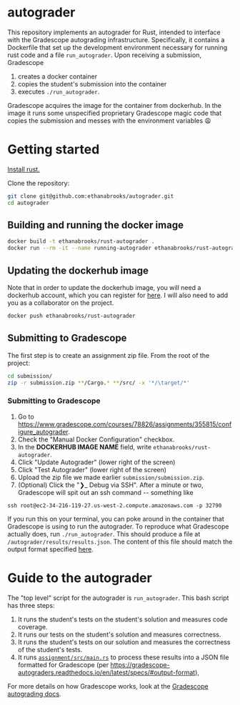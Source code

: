 # autograder

This repository implements an autograder for Rust, intended to interface with the Gradescope autograding infrastructure.
Specifically, it contains a Dockerfile that set up the development environment necessary for running rust code
and a file `run_autograder`.
Upon receiving a submission, Gradescope

1. creates a docker container
2. copies the student's submission into the container
3. executes `./run_autograder`.

Gradescope acquires the image for the container from dockerhub. In the image it
runs some unspecified proprietary Gradescope magic code that copies the
submission and messes with the environment variables 😩

# Getting started

[Install rust.](https://www.rust-lang.org/tools/install)

Clone the repository:

```bash
git clone git@github.com:ethanabrooks/autograder.git
cd autograder
```

## Building and running the docker image

```bash
docker build -t ethanabrooks/rust-autograder .
docker run --rm -it --name running-autograder ethanabrooks/rust-autograder ./run_autograder
```

## Updating the dockerhub image

Note that in order to update the dockerhub image, you will need a dockerhub
account, which you can register for [here](https://hub.docker.com/signup).
I will also need to add you as a collaborator on the project.

```bash
docker push ethanabrooks/rust-autograder
```

## Submitting to Gradescope

The first step is to create an assignment zip file.
From the root of the project:

```bash
cd submission/
zip -r submission.zip **/Cargo.* **/src/ -x '*/\target/*'
```

### Submitting to Gradescope

1. Go to https://www.gradescope.com/courses/78826/assignments/355815/configure_autograder.
2. Check the "Manual Docker Configuration" checkbox.
3. In the **DOCKERHUB IMAGE NAME** field, write `ethanabrooks/rust-autograder`.
4. Click "Update Autograder" (lower right of the screen)
5. Click "Test Autograder" (lower right of the screen)
6. Upload the zip file we made earlier `submission/submission.zip`.
7. (Optional) Click the "❯\_ Debug via SSH". After a minute or two, Gradescope will spit out an ssh command -- something like

```
ssh root@ec2-34-216-119-27.us-west-2.compute.amazonaws.com -p 32790
```

If you run this on your terminal, you can poke around in the container that Gradescope is using to run the autograder. To reproduce what Gradescope actually does, run `./run_autograder`. This should produce a file at `/autograder/results/results.json`. The content of this file should match the output format specified [here](https://gradescope-autograders.readthedocs.io/en/latest/specs/#output-format).

# Guide to the autograder

The "top level" script for the autograder is `run_autograder`. This bash script has
three steps:

1. It runs the student's tests on the student's solution and measures code
   coverage.
2. It runs our tests on the student's solution and measures correctness.
3. It runs the student's tests on our solution and measures the correctness of
   the student's tests.
4. It runs [`assignment/src/main.rs`](https://github.com/ethanabrooks/autograder/blob/master/assignment/src/main.rs) to process these results into a JSON file formatted for Gradescope (per <https://gradescope-autograders.readthedocs.io/en/latest/specs/#output-format>),

For more details on how Gradescope works, look at the [Gradescope autograding docs](https://gradescope-autograders.readthedocs.io/en/latest/).

